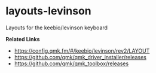 # layouts-levinson

Layouts for the keebio/levinson keyboard

**Related Links**

* https://config.qmk.fm/#/keebio/levinson/rev2/LAYOUT
* https://github.com/qmk/qmk_driver_installer/releases
* https://github.com/qmk/qmk_toolbox/releases